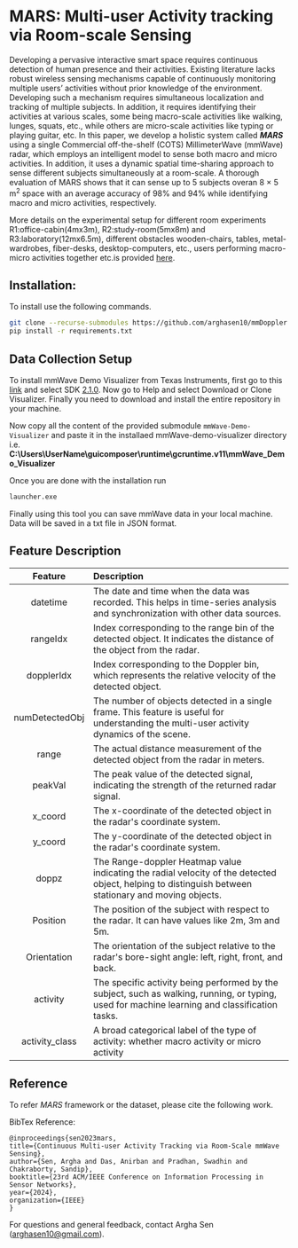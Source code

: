 # MARS: Multi-user Activity tracking via Room-scale Sensing

Developing a pervasive interactive smart space requires continuous detection of human presence and their activities. Existing literature lacks robust wireless sensing mechanisms capable of continuously monitoring multiple users’ activities without prior knowledge of the environment. Developing such a mechanism requires simultaneous localization and tracking of multiple subjects. In addition, it requires identifying their activities at various scales, some being macro-scale activities like walking, lunges, squats, etc., while others are micro-scale activities like typing or playing guitar, etc. In this paper, we develop a holistic system called <b><i>MARS</i></b> using a single Commercial off-the-shelf (COTS) MillimeterWave (mmWave) radar, which employs an intelligent model to sense both macro and micro activities. In addition, it uses a dynamic spatial time-sharing approach to sense different subjects simultaneously at a room-scale. A thorough evaluation of MARS shows that it can sense up to 5 subjects overan 8 × 5 m<sup>2</sup> space with an average accuracy of 98% and 94% while identifying macro and micro activities, respectively.

More details on the experimental setup for different room experiments R1:office-cabin(4mx3m), R2:study-room(5mx8m) and R3:laboratory(12mx6.5m), different obstacles wooden-chairs, tables, metal-wardrobes, fiber-desks, desktop-computers, etc., users performing macro-micro activities together etc.is provided [here](./activity_classifier/evaluation/more_experiments/README.md).


## Installation:

To install use the following commands.
```bash
git clone --recurse-submodules https://github.com/arghasen10/mmDoppler.git
pip install -r requirements.txt
```
## Data Collection Setup

To install mmWave Demo Visualizer from Texas Instruments, first go to this [link](https://dev.ti.com/gallery/view/mmwave/mmWave_Demo_Visualizer/) and select SDK [2.1.0](https://dev.ti.com/gallery/view/mmwave/mmWave_Demo_Visualizer/ver/2.1.0/). Now go to Help and select Download or Clone Visualizer. Finally you need to download and install the entire repository in your machine.

Now copy all the content of the provided submodule `mmWave-Demo-Visualizer` and paste it in the installaed mmWave-demo-visualizer directory i.e. **C:\Users\UserName\guicomposer\runtime\gcruntime.v11\mmWave_Demo_Visualizer**

Once you are done with the installation run 
```bash
launcher.exe
```
Finally using this tool you can save mmWave data in your local machine. Data will be saved in a txt file in JSON format.

## Feature Description

| **Feature**     | **Description**                                                                                                                                            |
| :-------------: | :--------------------------------------------------------------------------------------------------------------------------------------------------------- |
| datetime        | The date and time when the data was recorded. This helps in time-series analysis and synchronization with other data sources.                        |
| rangeIdx        | Index corresponding to the range bin of the detected object. It indicates the distance of the  object from the radar.                                 |
| dopplerIdx      | Index corresponding to the Doppler bin, which represents the relative velocity of the detected object.                                               |
| numDetectedObj  | The number of objects detected in a single frame. This feature is useful for understanding  the multi-user activity dynamics of the scene.            |
| range           | The actual distance measurement of the detected object from the radar in meters.                                                                           |
| peakVal         | The peak value of the detected signal, indicating the strength of the returned radar signal.                                                               |
| x\_coord        | The x-coordinate of the detected object in the radar's coordinate system.                                                                                  |
| y\_coord        | The y-coordinate of the detected object in the radar's coordinate system.                                                                                  |
| doppz           | The Range-doppler Heatmap value indicating the radial velocity of the detected object, helping to distinguish between stationary and moving objects. |
| Position        | The position of the subject with respect to the radar. It can have values like 2m, 3m and 5m.                                                              |
| Orientation     | The orientation of the subject relative to the radar's bore-sight angle: left, right, front, and back.                                                     |
| activity        | The specific activity being performed by the subject, such as walking, running, or typing, used for machine learning and classification tasks.       |
| activity\_class | A broad categorical label of the type of activity: whether macro activity  or micro activity                                                               |


## Reference
To refer <i>MARS</i> framework or the dataset, please cite the following work.

BibTex Reference:
```
@inproceedings{sen2023mars, 
title={Continuous Multi-user Activity Tracking via Room-Scale mmWave Sensing}, 
author={Sen, Argha and Das, Anirban and Pradhan, Swadhin and Chakraborty, Sandip},
booktitle={23rd ACM/IEEE Conference on Information Processing in Sensor Networks},
year={2024},
organization={IEEE}
} 
```

For questions and general feedback, contact Argha Sen (arghasen10@gmail.com).